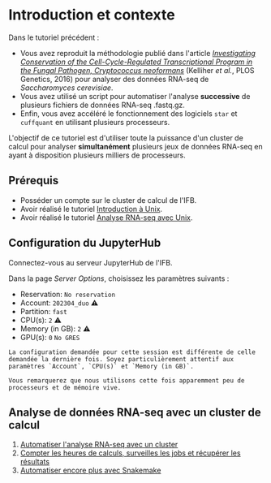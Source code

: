 # Introduction et contexte

Dans le tutoriel précédent :

- Vous avez reproduit la méthodologie publié dans l'article [*Investigating Conservation of the Cell-Cycle-Regulated Transcriptional Program in the Fungal Pathogen, Cryptococcus neoformans*](https://journals.plos.org/plosgenetics/article?id=10.1371/journal.pgen.1006453) (Kelliher *et al.*, PLOS Genetics, 2016) pour analyser des données RNA-seq de *Saccharomyces cerevisiae*.
- Vous avez utilisé un script pour automatiser l'analyse **successive** de plusieurs fichiers de données RNA-seq .fastq.gz.
- Enfin, vous avez accéléré le fonctionnement des logiciels `star` et `cuffquant` en utilisant plusieurs processeurs.

L'objectif de ce tutoriel est d'utiliser toute la puissance d'un cluster de calcul pour analyser **simultanément** plusieurs jeux de données RNA-seq en ayant à disposition plusieurs milliers de processeurs.

## Prérequis

- Posséder un compte sur le cluster de calcul de l'IFB.
- Avoir réalisé le tutoriel [Introduction à Unix](../tuto1/tutorial.md).
- Avoir réalisé le tutoriel [Analyse RNA-seq avec Unix](../tuto2/0_intro.md).

## Configuration du JupyterHub

Connectez-vous au serveur JupyterHub de l'IFB.

Dans la page *Server Options*, choisissez les paramètres suivants :
- Reservation: `No reservation` 
- Account: `202304_duo`  ⚠️
- Partition: `fast`
- CPU(s): `2`  ⚠️
- Memory (in GB): `2`  ⚠️
- GPU(s): `0` `No GRES`

```{warning}
La configuration demandée pour cette session est différente de celle demandée la dernière fois. Soyez particulièrement attentif aux paramètres `Account`, `CPU(s)` et `Memory (in GB)`.

Vous remarquerez que nous utilisons cette fois apparemment peu de processeurs et de mémoire vive.
```

## Analyse de données RNA-seq avec un cluster de calcul

1. [Automatiser l'analyse RNA-seq avec un cluster](1_automatiser.md)
1. [Compter les heures de calculs, surveilles les jobs et récupérer les résultats](2_compter_surveiller_recuperer.md)
1. [Automatiser encore plus avec Snakemake](3_automatiser_encore.md)
